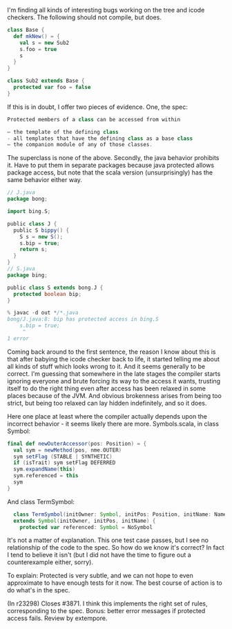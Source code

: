 I'm finding all kinds of interesting bugs working on the tree and icode checkers.  The following should not compile, but does.
```scala
class Base {
  def mkNew() = {
    val s = new Sub2
    s.foo = true
    s
  }
}

class Sub2 extends Base {
  protected var foo = false
}
```
If this is in doubt, I offer two pieces of evidence.  One, the spec:
```scala
Protected members of a class can be accessed from within

– the template of the defining class
- all templates that have the defining class as a base class
– the companion module of any of those classes.
```
The superclass is none of the above.  Secondly, the java behavior prohibits it.  Have to put them in separate packages because java protected allows package access, but note that the scala version (unsurprisingly) has the same behavior either way.
```scala
// J.java
package bong;

import bing.S;

public class J {
  public S bippy() {
    S s = new S();
    s.bip = true;
    return s;
  }
}
// S.java
package bing;

public class S extends bong.J {
  protected boolean bip;
}
```
```scala
% javac -d out */*.java
bong/J.java:8: bip has protected access in bing.S
    s.bip = true;
     ^
1 error
```

Coming back around to the first sentence, the reason I know about this is that after babying the icode checker back to life, it started telling me about all kinds of stuff which looks wrong to it.  And it seems generally to be correct.  I'm guessing that somewhere in the late stages the compiler starts ignoring everyone and brute forcing its way to the access it wants, trusting itself to do the right thing even after access has been relaxed in some places because of the JVM.  And obvious brokenness arises from being too strict, but being too relaxed can lay hidden indefinitely, and so it does.

Here one place at least where the compiler actually depends upon the incorrect behavior - it seems likely there are more.  Symbols.scala, in class Symbol:
```scala
final def newOuterAccessor(pos: Position) = {
  val sym = newMethod(pos, nme.OUTER) 
  sym setFlag (STABLE | SYNTHETIC)
  if (isTrait) sym setFlag DEFERRED
  sym.expandName(this)
  sym.referenced = this
  sym
}
```
And class TermSymbol:
```scala
  class TermSymbol(initOwner: Symbol, initPos: Position, initName: Name)
  extends Symbol(initOwner, initPos, initName) {
    protected var referenced: Symbol = NoSymbol
```
It's not a matter of explanation. This one test case passes, but I see no relationship of the code to the spec. So how do we know it's correct? In fact I tend to believe it isn't (but I did not have the time to figure out a counterexample either, sorry).

To explain: Protected is very subtle, and we can not hope to even approximate to have enough tests for it now. The best course of action is to do what's in the spec.

(In r23298) Closes #3871. I think this implements the right set of rules, corresponding to the spec. Bonus: better error messages if protected access fails. Review  by extempore.
